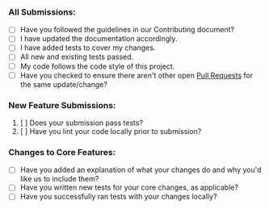 ### All Submissions:

* [ ] Have you followed the guidelines in our Contributing document?
* [ ] I have updated the documentation accordingly.
* [ ] I have added tests to cover my changes.
* [ ] All new and existing tests passed.
* [ ] My code follows the code style of this project.
* [ ] Have you checked to ensure there aren't other open [Pull Requests](../../pulls) for the same update/change?

<!-- You can erase any parts of this template not applicable to your Pull Request. -->

### New Feature Submissions:

1. [ ] Does your submission pass tests?
2. [ ] Have you lint your code locally prior to submission?

### Changes to Core Features:

* [ ] Have you added an explanation of what your changes do and why you'd like us to include them?
* [ ] Have you written new tests for your core changes, as applicable?
* [ ] Have you successfully ran tests with your changes locally?